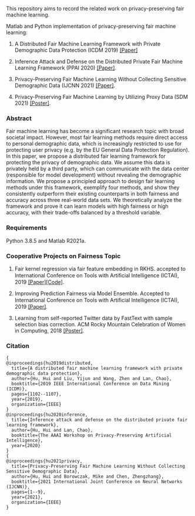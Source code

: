 This repository aims to record the related work on privacy-preserving fair machine learning.

Matlab and Python implementation of privacy-preserving fair machine learning:

1. A Distributed Fair Machine Learning Framework with Private Demographic Data Protection (ICDM 2019) [[Paper]](https://arxiv.org/abs/1909.08081) 

2. Inference Attack and Defense on the Distributed Private Fair Machine Learning Framework (PPAI 2020) [[Paper]](https://www2.isye.gatech.edu/~fferdinando3/cfp/PPAI20/papers/paper_26.pdf).

3. Privacy-Preserving Fair Machine Learning Without Collecting Sensitive Demographic Data (IJCNN 2021) [[Paper]](https://www.researchgate.net/publication/354713144_Privacy-Preserving_Fair_Machine_Learning_Without_Collecting_Sensitive_Demographic_Data).

4. Privacy-Preserving Fair Machine Learning by Utilizing Proxy Data (SDM 2021) [[Poster]](https://github.com/HuiHu1/Cooperative-Projects/blob/main/SDM2021.pdf).


### Abstract
Fair machine learning has become a significant research topic with broad societal impact. However, most fair learning methods require direct access to personal demographic
data, which is increasingly restricted to use for protecting user privacy (e.g. by the EU General Data Protection Regulation). In this paper, we propose a distributed fair learning framework for protecting the privacy of demographic data. We assume this data is privately held by a third party, which can communicate with the data center (responsible for model development) without revealing the demographic information. We propose a principled approach to design fair learning methods under this framework, exemplify four methods, and show they consistently outperform their existing counterparts in both fairness and accuracy across three real-world data sets. We theoretically analyze the framework and prove it can learn models with high fairness or high accuracy, with their trade-offs balanced by a threshold variable.

### Requirements

Python 3.8.5 and Matlab R2021a.

### Cooperative Projects on Fairness Topic
1. Fair kernel regression via fair feature embedding in RKHS. accepted to International Conference on Tools with Artiﬁcial Intelligence (ICTAI), 2019
[[Paper]](https://arxiv.org/abs/1907.02242)[[Code]](https://github.com/aokray/FFE).

2. Improving Prediction Fairness via Model Ensemble. Accepted to International Conference on Tools with Artiﬁcial Intelligence (ICTAI), 2019
[[Paper]](https://ieeexplore.ieee.org/abstract/document/8995403).

3. Learning from self-reported Twitter data by FastText with sample selection bias correction. ACM Rocky Mountain Celebration of Women in Computing, 2018 [[Poster]](https://github.com/HuiHu1/Cooperative-Projects/blob/main/Learning%20from%20self-reported%20Twitter%20data%20by%20FastText%20with%20sample%20selection%20bias%20correction.pdf).

### Citation

```
{
@inproceedings{hu2019distributed,
  title={A distributed fair machine learning framework with private demographic data protection},
  author={Hu, Hui and Liu, Yijun and Wang, Zhen and Lan, Chao},
  booktitle={2019 IEEE International Conference on Data Mining (ICDM)},
  pages={1102--1107},
  year={2019},
  organization={IEEE}
}
@inproceedings{hu2020inference,
  title={Inference attack and defense on the distributed private fair learning framework},
  author={Hu, Hui and Lan, Chao},
  booktitle={The AAAI Workshop on Privacy-Preserving Artificial Intelligence},
  year={2020}
}
{
@inproceedings{hu2021privacy,
  title={Privacy-Preserving Fair Machine Learning Without Collecting Sensitive Demographic Data},
  author={Hu, Hui and Borowczak, Mike and Chen, Zhengzhang},
  booktitle={2021 International Joint Conference on Neural Networks (IJCNN)},
  pages={1--9},
  year={2021},
  organization={IEEE}
}
```
